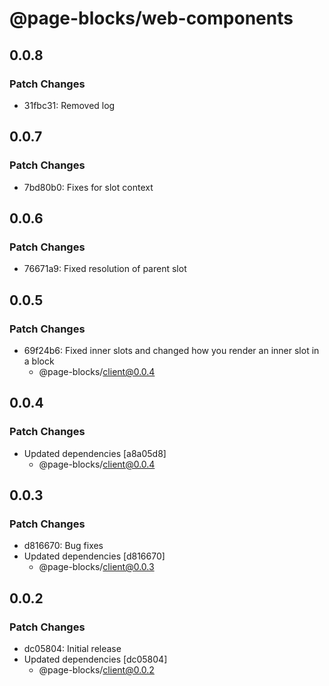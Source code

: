 # @page-blocks/web-components

## 0.0.8

### Patch Changes

- 31fbc31: Removed log

## 0.0.7

### Patch Changes

- 7bd80b0: Fixes for slot context

## 0.0.6

### Patch Changes

- 76671a9: Fixed resolution of parent slot

## 0.0.5

### Patch Changes

- 69f24b6: Fixed inner slots and changed how you render an inner slot in a block
  - @page-blocks/client@0.0.4

## 0.0.4

### Patch Changes

- Updated dependencies [a8a05d8]
  - @page-blocks/client@0.0.4

## 0.0.3

### Patch Changes

- d816670: Bug fixes
- Updated dependencies [d816670]
  - @page-blocks/client@0.0.3

## 0.0.2

### Patch Changes

- dc05804: Initial release
- Updated dependencies [dc05804]
  - @page-blocks/client@0.0.2
